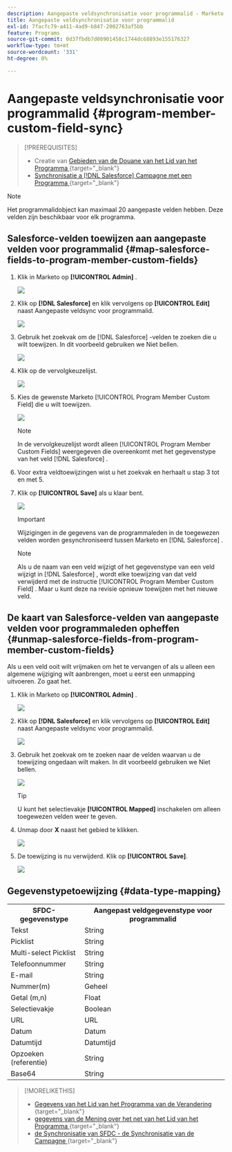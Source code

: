 ```yaml
---
description: Aangepaste veldsynchronisatie voor programmalid - Marketo Docs - Productdocumentatie
title: Aangepaste veldsynchronisatie voor programmalid
exl-id: 7facfc79-a411-4ad9-b847-2002763af5bb
feature: Programs
source-git-commit: 0d37fbdb7d08901458c1744dc68893e155176327
workflow-type: tm+mt
source-wordcount: '331'
ht-degree: 0%

---
```


# Aangepaste veldsynchronisatie voor programmalid {#program-member-custom-field-sync}

>[!PREREQUISITES]
>
>* Creatie van [ Gebieden van de Douane van het Lid van het Programma ](/help/marketo/product-docs/core-marketo-concepts/programs/working-with-programs/program-member-custom-fields.md){target="_blank"}
>* [ Synchronisatie a  [!DNL Salesforce]  Campagne met een Programma ](/help/marketo/product-docs/core-marketo-concepts/programs/working-with-programs/sync-an-sfdc-campaign-with-a-program.md){target="_blank"}

>[!NOTE]
>
>Het programmalidobject kan maximaal 20 aangepaste velden hebben. Deze velden zijn beschikbaar voor elk programma.

## Salesforce-velden toewijzen aan aangepaste velden voor programmalid {#map-salesforce-fields-to-program-member-custom-fields}

1. Klik in Marketo op **[!UICONTROL Admin]** .

   ![](assets/program-member-custom-field-sync-1.png)

1. Klik op **[!DNL Salesforce]** en klik vervolgens op **[!UICONTROL Edit]** naast Aangepaste veldsync voor programmalid.

   ![](assets/program-member-custom-field-sync-2.png)

1. Gebruik het zoekvak om de [!DNL Salesforce] -velden te zoeken die u wilt toewijzen. In dit voorbeeld gebruiken we Niet bellen.

   ![](assets/program-member-custom-field-sync-3.png)

1. Klik op de vervolgkeuzelijst.

   ![](assets/program-member-custom-field-sync-4.png)

1. Kies de gewenste Marketo [!UICONTROL Program Member Custom Field] die u wilt toewijzen.

   ![](assets/program-member-custom-field-sync-5.png)

   >[!NOTE]
   >
   >In de vervolgkeuzelijst wordt alleen [!UICONTROL Program Member Custom Fields] weergegeven die overeenkomt met het gegevenstype van het veld [!DNL Salesforce] .

1. Voor extra veldtoewijzingen wist u het zoekvak en herhaalt u stap 3 tot en met 5.

1. Klik op **[!UICONTROL Save]** als u klaar bent.

   ![](assets/program-member-custom-field-sync-6.png)

   >[!IMPORTANT]
   >
   >Wijzigingen in de gegevens van de programmaleden in de toegewezen velden worden gesynchroniseerd tussen Marketo en [!DNL Salesforce] .

   >[!NOTE]
   >
   >Als u de naam van een veld wijzigt of het gegevenstype van een veld wijzigt in [!DNL Salesforce] , wordt elke toewijzing van dat veld verwijderd met de instructie [!UICONTROL Program Member Custom Field] . Maar u kunt deze na revisie opnieuw toewijzen met het nieuwe veld.

## De kaart van Salesforce-velden van aangepaste velden voor programmaleden opheffen {#unmap-salesforce-fields-from-program-member-custom-fields}

Als u een veld ooit wilt vrijmaken om het te vervangen of als u alleen een algemene wijziging wilt aanbrengen, moet u eerst een unmapping uitvoeren. Zo gaat het.

1. Klik in Marketo op **[!UICONTROL Admin]** .

   ![](assets/program-member-custom-field-sync-7.png)

1. Klik op **[!DNL Salesforce]** en klik vervolgens op **[!UICONTROL Edit]** naast Aangepaste veldsync voor programmalid.

   ![](assets/program-member-custom-field-sync-8.png)

1. Gebruik het zoekvak om te zoeken naar de velden waarvan u de toewijzing ongedaan wilt maken. In dit voorbeeld gebruiken we Niet bellen.

   ![](assets/program-member-custom-field-sync-9.png)

   >[!TIP]
   >
   >U kunt het selectievakje **[!UICONTROL Mapped]** inschakelen om alleen toegewezen velden weer te geven.

1. Unmap door **X** naast het gebied te klikken.

   ![](assets/program-member-custom-field-sync-10.png)

1. De toewijzing is nu verwijderd. Klik op **[!UICONTROL Save]**.

   ![](assets/program-member-custom-field-sync-11.png)

## Gegevenstypetoewijzing {#data-type-mapping}

<table>
  <colgroup>
    <col/>
    <col/>
  </colgroup>
  <tbody>
    <tr>
      <th>SFDC-gegevenstype</th>
      <th>Aangepast veldgegevenstype voor programmalid</th>
    </tr>
    <tr>
      <td>Tekst</td>
      <td>String</td>
    </tr>
    <tr>
      <td>Picklist</td>
      <td>String</td>
    </tr>
    <tr>
      <td>Multi-select Picklist</td>
      <td>String</td>
    </tr>
    <tr>
      <td>Telefoonnummer</td>
      <td>String</td>
    </tr>
    <tr>
      <td>E-mail</td>
      <td>String</td>
    </tr>
    <tr>
      <td>Nummer(m)</td>
      <td>Geheel</td>
    </tr>
    <tr>
      <td>Getal (m,n)</td>
      <td>Float</td>
    </tr>
    <tr>
      <td>Selectievakje</td>
      <td>Boolean</td>
    </tr>
    <tr>
      <td>URL</td>
      <td>URL</td>
    </tr>
    <tr>
      <td>Datum</td>
      <td>Datum</td>
    </tr>
    <tr>
      <td>Datumtijd</td>
      <td>Datumtijd</td>
    </tr>
    <tr>
      <td>Opzoeken (referentie)</td>
      <td>String</td>
    </tr>
    <tr>
      <td>Base64</td>
      <td>String</td>
    </tr>
  </tbody>
</table>

>[!MORELIKETHIS]
>
>* [ Gegevens van het Lid van het Programma van de Verandering ](/help/marketo/product-docs/core-marketo-concepts/smart-campaigns/program-flow-actions/change-program-member-data.md){target="_blank"}
>* [ gegevens van de Mening over het net van het Lid van het Programma ](/help/marketo/product-docs/core-marketo-concepts/programs/working-with-programs/manage-and-view-members.md){target="_blank"}
>* [ de Synchronisatie van SFDC - de Synchronisatie van de Campagne ](/help/marketo/product-docs/crm-sync/salesforce-sync/sfdc-sync-details/sfdc-sync-campaign-sync.md){target="_blank"}
